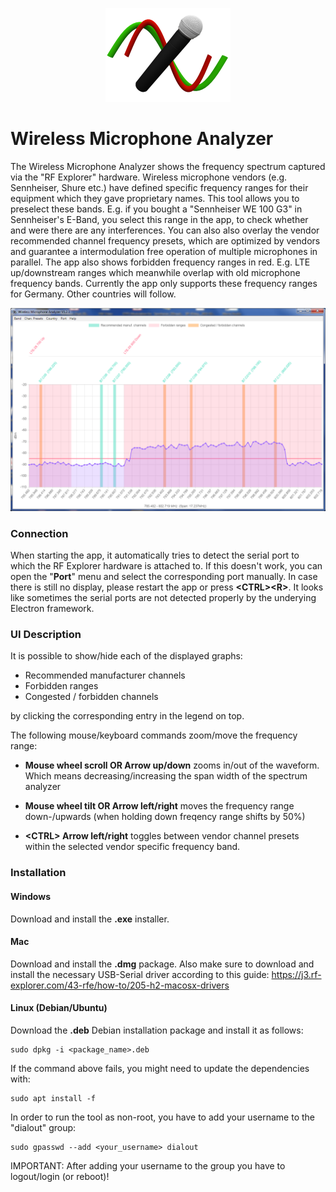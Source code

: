 <p align="center">
<img src="images/microphone-wave_FOR_README.png">
</p>

# Wireless Microphone Analyzer
The Wireless Microphone Analyzer shows the frequency spectrum captured via the "RF Explorer" hardware. Wireless microphone vendors (e.g. Sennheiser, Shure etc.) have defined specific frequency ranges for their equipment which they gave proprietary names. This tool allows you to preselect these bands. E.g. if you bought a "Sennheiser WE 100 G3" in Sennheiser's E-Band, you select this range in the app, to check whether and were there are any interferences. You can also also overlay the vendor recommended channel frequency presets, which are optimized by vendors and guarantee a intermodulation free operation of multiple microphones in parallel. The app also shows forbidden frequency ranges in red. E.g. LTE up/downstream ranges which meanwhile overlap with old microphone frequency bands. Currently the app only supports these frequency ranges for Germany. Other countries will follow.

<p align="center">
<img src="images/screenshot.png">
</p>

### Connection
When starting the app, it automatically tries to detect the serial port to which the RF Explorer hardware is attached to. If this doesn't work, you can open the "**Port**" menu and select the corresponding port manually. In case there is still no display, please restart the app or press **\<CTRL>\<R>**. It looks like sometimes the serial ports are not detected properly by the underying Electron framework.

### UI Description
It is possible to show/hide each of the displayed graphs:

* Recommended manufacturer channels
* Forbidden ranges
* Congested / forbidden channels

by clicking the corresponding entry in the legend on top.

The following mouse/keyboard commands zoom/move the frequency range:

* **Mouse wheel scroll OR Arrow up/down** zooms in/out of the waveform. Which means decreasing/increasing the span width of the spectrum analyzer

* **Mouse wheel tilt OR Arrow left/right** moves the frequency range down-/upwards (when holding down <SHIFT> freqency range shifts by 50%)

* **\<CTRL> Arrow left/right** toggles between vendor channel presets within the selected vendor specific frequency band.

### Installation

#### Windows
Download and install the **.exe** installer.

#### Mac
Download and install the **.dmg** package. Also make sure to download and install the necessary USB-Serial driver according to this guide:
https://j3.rf-explorer.com/43-rfe/how-to/205-h2-macosx-drivers

#### Linux (Debian/Ubuntu)
Download the **.deb** Debian installation package and install it as follows:
    
    sudo dpkg -i <package_name>.deb

If the command above fails, you might need to update the dependencies with:

    sudo apt install -f

In order to run the tool as non-root, you have to add your username to the "dialout" group:

    sudo gpasswd --add <your_username> dialout
    
IMPORTANT: After adding your username to the group you have to logout/login (or reboot)!

